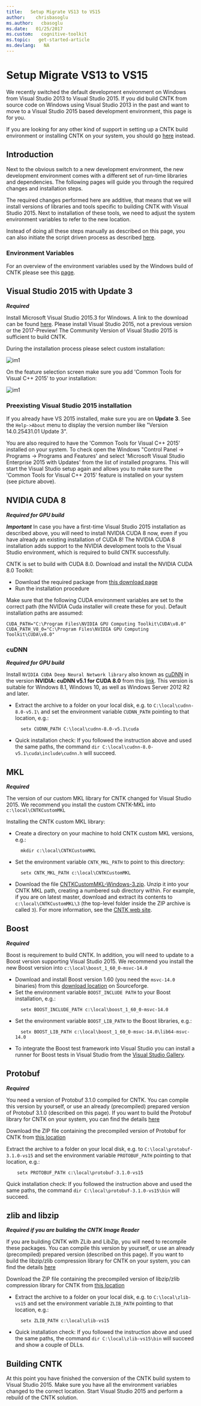 ```yaml
---
title:   Setup Migrate VS13 to VS15
author:    chrisbasoglu
ms.author:   cbasoglu
ms.date:   01/25/2017
ms.custom:   cognitive-toolkit
ms.topic:   get-started-article
ms.devlang:   NA
---
```


# Setup Migrate VS13 to VS15

We recently switched the default development environment on Windows from Visual Studio 2013 to Visual Studio 2015. If you did build CNTK from source code on Windows using Visual Studio 2013 in the past and want to move to a Visual Studio 2015 based development environment, this page is for you. 

If you are looking for any other kind of support in setting up a CNTK build environment or installing CNTK on your system, you should go [here](../Setup-CNTK-on-your-machine.md) instead. 

## Introduction
Next to the obvious switch to a new development environment, the new development environment comes with a different set of run-time libraries and dependencies. The following pages will guide you through the required changes and installation steps. 

The required changes performed here are additive, that means that we will install versions of libraries and tools specific to building CNTK with Visual Studio 2015. Next to installation of these tools, we need to adjust the system environment variables to refer to the new location.

Instead of doing all these steps manually as described on this page, you can also initiate the script driven process as described [here](../Setup-CNTK-with-script-on-Windows.md).

### Environment Variables 

For an overview of the environment variables used by the Windows build of CNTK please see this [page](../Windows-Environment-Variables.md).

## Visual Studio 2015 with Update 3

***Required***

Install Microsoft Visual Studio 2015.3 for Windows. A link to the download can be found [here](https://www.visualstudio.com/vs/). Please install Visual Studio 2015, not a previous version or the 2017-Preview! The Community Version of Visual Studio 2015 is sufficient to build CNTK.

During the installation process please select custom installation:

![im1](../pictures/setup/VS2015InstallCustom70.jpg)

On the feature selection screen make sure you add 'Common Tools for Visual C++ 2015' to your installation:

![im1](../pictures/setup/VS2015InstallFeatures70.jpg)

### Preexisting Visual Studio 2015 installation
If you already have VS 2015 installed, make sure you are on **Update 3**. See the `Help->About` menu to display the version number like "Version 14.0.25431.01 Update 3". 

You are also required to have the 'Common Tools for Visual C++ 2015' installed on your system. To check open the Windows "Control Panel -> Programs -> Programs and Features' and select 'Microsoft Visual Studio Enterprise 2015 with Updates' from the list of installed programs. This will start the Visual Studio setup again and allows you to make sure the 'Common Tools for Visual C++ 2015' feature is installed on your system (see picture above).

## NVIDIA CUDA 8

***Required for GPU build***

***Important*** In case you have a first-time Visual Studio 2015 installation as described above, you will need to install NVIDIA CUDA 8 now, even if you have already an existing installation of CUDA 8! The NVIDIA CUDA 8 installation adds support to the NVIDIA development tools to the Visual Studio environment, which is required to build CNTK successfully.

CNTK is set to build with CUDA 8.0. Download and install the NVIDIA CUDA 8.0 Toolkit:
* Download the required package from [this download page](https://developer.NVIDIA.com/CUDA-downloads)
* Run the installation procedure

Make sure that the following CUDA environment variables are set to the correct path (the NVIDIA Cuda installer will create these for you). Default installation paths are assumed:
```
CUDA_PATH="C:\Program Files\NVIDIA GPU Computing Toolkit\CUDA\v8.0"
CUDA_PATH_V8_0="C:\Program Files\NVIDIA GPU Computing Toolkit\CUDA\v8.0"
```

### cuDNN

***Required for GPU build***

Install `NVIDIA CUDA Deep Neural Network library` also known as [cuDNN](https://developer.NVIDIA.com/cuDNN) in the version **NVIDIA: cuDNN v5.1 for CUDA 8.0** from this [link](http://developer.download.NVIDIA.com/compute/redist/cudnn/v5.1/cudnn-8.0-windows10-x64-v5.1.zip). This version is suitable for Windows 8.1, Windows 10, as well as Windows Server 2012 R2 and later.

* Extract the archive to a folder on your local disk, e.g. to `C:\local\cudnn-8.0-v5.1\` and set the environment variable `CUDNN_PATH` pointing to that location, e.g.: 
  ```
    setx CUDNN_PATH C:\local\cudnn-8.0-v5.1\cuda
  ```
* Quick installation check: If you followed the instruction above and used the same paths, the command `dir C:\local\cudnn-8.0-v5.1\cuda\include\cudnn.h` will succeed.

##  MKL

***Required***

The version of our custom MKL library for CNTK changed for Visual Studio 2015. We recommend you install the custom CNTK-MKL into `c:\local\CNTKCustomMKL`

Installing the CNTK custom MKL library: 

* Create a directory on your machine to hold CNTK custom MKL versions, e.g.: 
  ```
    mkdir c:\local\CNTKCustomMKL
  ```
* Set the environment variable `CNTK_MKL_PATH` to point to this directory: 
  ```
    setx CNTK_MKL_PATH c:\local\CNTKCustomMKL
  ```
* Download the file [CNTKCustomMKL-Windows-3.zip](https://www.microsoft.com/en-us/cognitive-toolkit/download-math-kernel-library/). Unzip it into your CNTK MKL path, creating a numbered sub directory within. For example, if you are on latest master, download and extract its contents to `c:\local\CNTKCustomMKL\3` (the top-level folder inside the ZIP archive is called `3`). For more information, see the [CNTK web site](https://www.microsoft.com/en-us/cognitive-toolkit/download-math-kernel-library/).

## Boost

***Required***

Boost is requirement to build CNTK. In addition, you will need to update to a Boost version supporting Visual Studio 2015. We recommend you install the new Boost version into `c:\local\boost_1_60_0-msvc-14.0`

* Download and install Boost version 1.60 (you need the `msvc-14.0` binaries) from this <a href="http://sourceforge.net/projects/boost/files/boost-binaries/1.60.0/boost_1_60_0-msvc-14.0-64.exe/download" target="_blank">download location</a> on Sourceforge.
* Set the environment variable `BOOST_INCLUDE PATH` to your Boost installation, e.g.: 
  ```
    setx BOOST_INCLUDE_PATH c:\local\boost_1_60_0-msvc-14.0
  ```
* Set the environment variable `BOOST_LIB_PATH` to the Boost libraries, e.g.: 
  ```
    setx BOOST_LIB_PATH c:\local\boost_1_60_0-msvc-14.0\lib64-msvc-14.0
  ```
* To integrate the Boost test framework into Visual Studio you can install a runner for Boost tests in Visual Studio from the <a href="https://visualstudiogallery.msdn.microsoft.com/5f4ae1bd-b769-410e-8238-fb30beda987f" target="_blank">Visual Studio Gallery</a>.

## Protobuf

***Required***

You need a version of Protobuf 3.1.0 compiled for CNTK. You can compile this version by yourself, or use an already (precompiled) prepared version of Protobuf 3.1.0 (described on this page). If you want to build the Protobuf library for CNTK on your system, you can find the details [here](../Setup-BuildProtobuf-VS15.md)

Download the ZIP file containing the precompiled version of Protobuf for CNTK from [this location](https://cntk.ai/binarydrop/prerequisites/protobuf/protobuf-3.1.0-vs15.zip)

Extract the archive to a folder on your local disk, e.g. to `C:\local\protobuf-3.1.0-vs15` and set the environment variable `PROTOBUF_PATH` pointing to that location, e.g.: 
```
    setx PROTOBUF_PATH c:\local\protobuf-3.1.0-vs15
```
Quick installation check: If you followed the instruction above and used the same paths, the command `dir C:\local\protobuf-3.1.0-vs15\bin` will succeed.

## zlib and libzip

***Required if you are building the CNTK Image Reader***

If you are building CNTK with ZLib and LibZip, you will need to recompile these packages. You can compile this version by yourself, or use an already (precompiled) prepared version (described on this page). If you want to build the  libzip/zlib compression library for CNTK on your system, you can find the details [here](../Setup-Buildzlib-VS15.md)

Download the ZIP file containing the precompiled version of libzip/zlib compression library for CNTK from [this location](https://cntk.ai/binarydrop/prerequisites/zip/zlib-vs15.zip)

* Extract the archive to a folder on your local disk, e.g. to `C:\local\zlib-vs15` and set the environment variable `ZLIB_PATH` pointing to that location, e.g.: 
  ```
    setx ZLIB_PATH c:\local\zlib-vs15
  ```
* Quick installation check: If you followed the instruction above and used the same paths, the command `dir C:\local\zlib-vs15\bin` will succeed and show a couple of DLLs.

## Building CNTK

At this point you have finished the conversion of the CNTK build system to Visual Studio 2015. Make sure you have all the environment variables changed to the correct location. Start Visual Studio 2015 and perform a rebuild of the CNTK solution.


